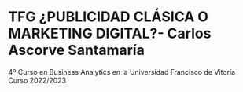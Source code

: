 # TFG ¿PUBLICIDAD CLÁSICA O MARKETING DIGITAL?- Carlos Ascorve Santamaría 
4º Curso en Business Analytics en la Universidad Francisco de Vitoría Curso 2022/2023
